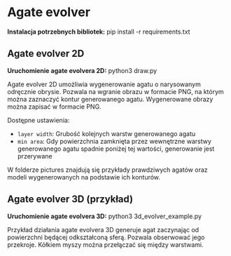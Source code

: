 # Agate evolver

__Instalacja potrzebnych bibliotek:__ pip install -r requirements.txt

## Agate evolver 2D

__Uruchomienie agate evolvera 2D:__ python3 draw.py

Agate evolver 2D umożliwia wygenerowanie agatu o narysowanym odręcznie obrysie. Pozwala na wgranie obrazu w formacie PNG, na którym można zaznaczyć kontur generowanego agatu. Wygenerowane obrazy można zapisać w formacie PNG.

Dostępne ustawienia:
*  `layer width`: Grubość kolejnych warstw generowanego agatu
*  `min area`: Gdy powierzchnia zamknięta przez wewnętrzne warstwy generowanego agatu spadnie poniżej tej wartości, generowanie jest przerywane

W folderze pictures znajdują się przykłady prawdziwych agatów oraz modeli wygenerowanych na podstawie ich konturów.

## Agate evolver 3D (przykład)

__Uruchomienie agate evolvera 3D:__ python3 3d_evolver_example.py

Przykład działania agate evolvera 3D generuje agat zaczynając od powierzchni będącej odkształconą sferą. Pozwala obserwować jego przekroje. Kółkiem myszy można przełączać się między warstwami.